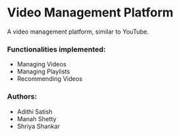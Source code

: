 # Video Management Platform

A video management platform, similar to YouTube. 

### Functionalities implemented:

- Managing Videos
- Managing Playlists
- Recommending Videos

### Authors:

- Adithi Satish
- Manah Shetty
- Shriya Shankar